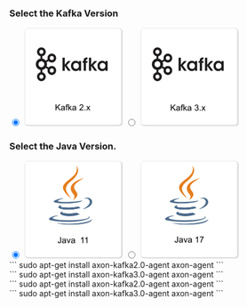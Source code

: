 

<h3>Select the Kafka Version</h3>
<label>
  <input type="radio" id="Kafka20" name="kafkaFamily" onChange="updateKafka()" checked=true />
  <img src="/get_started/kafka20.png" class="skip-lightbox" width="180px">
</label>
<label>
  <input type="radio" id="Kafka30" name="kafkaFamily" onChange="updateKafka()" />
  <img src="/get_started/kafka30.png" class="skip-lightbox" width="180px">
</label>

<h3>Select the Java Version.</h3>
<label>
  <input type="radio" id="Java" name="kjavaFamily" onChange="updateKJava()" checked=true />
  <img id="KJavaimg" src="/get_started/Java_11.png" class="skip-lightbox" width="180px">
</label>
<label>
  <input type="radio" id="Java17" name="kjavaFamily" onChange="updateKJava()" />
  <img id="KJava17img" src="/get_started/Java_17.png" class="skip-lightbox" width="180px">
</label>

<!-- Debian -->
<div id="DebianKafka20JavaDiv" class="kafka">
  ```
  sudo apt-get install axon-kafka2.0-agent axon-agent
  ```
</div>
<div id="DebianKafka30JavaDiv" class="kafka">
  ```
  sudo apt-get install axon-kafka3.0-agent axon-agent
  ```
</div>
<!-- Debian Java17 -->
<div id="DebianKafka20Java17Div" class="kafka">
  ```
  sudo apt-get install axon-kafka2.0-agent axon-agent
  ```
</div>
<div id="DebianKafka30Java17Div" class="kafka">
  ```
  sudo apt-get install axon-kafka3.0-agent axon-agent
  ```
</div>
<!-- RedHat -->
<div id="RedHatKafka20JavaDiv" class="kafka" style="display:none">
  ```
  sudo yum install axon-kafka2.0-agent axon-agent
  ```
</div>
<div id="RedHatKafka30JavaDiv" class="kafka" style="display:none">
  ```
  sudo yum install axon-kafka3.0-agent axon-agent
  ```
</div>
<!-- RedHat Java17 -->
<div id="RedHatKafka20Java17Div" class="kafka" style="display:none">
  ```
  sudo yum install axon-kafka2.0-agent axon-agent
  ```
</div>
<div id="RedHatKafka30Java17Div" class="kafka" style="display:none">
  ```
  sudo yum install axon-kafka3.0-agent axon-agent
  ```
</div>